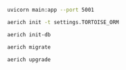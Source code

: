 ```bash
uvicorn main:app --port 5001
```


````bash
aerich init -t settings.TORTOISE_ORM
````

```bash
aerich init-db
```

```bash
aerich migrate
```

````bash
aerich upgrade
````